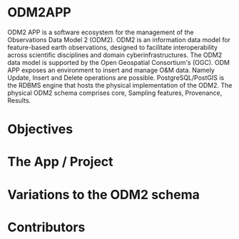 # ODM2APP
ODM2 APP is a software ecosystem for the management of the Observations Data Model 2 (ODM2).
ODM2 is an information data model for feature-based earth observations, designed to facilitate interoperability across scientific disciplines and domain cyberinfrastructures. The ODM2 data model is supported by the Open Geospatial Consortium's (OGC).
ODM APP exposes an environment to insert and manage O&M data. Namely Update, Insert and Delete operations are possible. PostgreSQL/PostGIS is the RDBMS engine that hosts the physical implementation of the ODM2. The physical ODM2 schema comprises core, Sampling features, Provenance, Results.
# Objectives
# The App / Project
# Variations to the ODM2 schema
# Contributors

